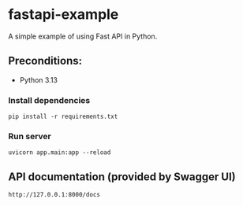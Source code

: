 # fastapi-example 

A simple example of using Fast API in Python.

## Preconditions:

- Python 3.13

### Install dependencies

```
pip install -r requirements.txt
```

### Run server

```
uvicorn app.main:app --reload
```

## API documentation (provided by Swagger UI)

```
http://127.0.0.1:8000/docs
```

